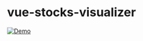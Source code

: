 # vue-stocks-visualizer

[![Demo](https://i.imgur.com/aE56DIM.png)](https://stockspie-21796.web.app/)

